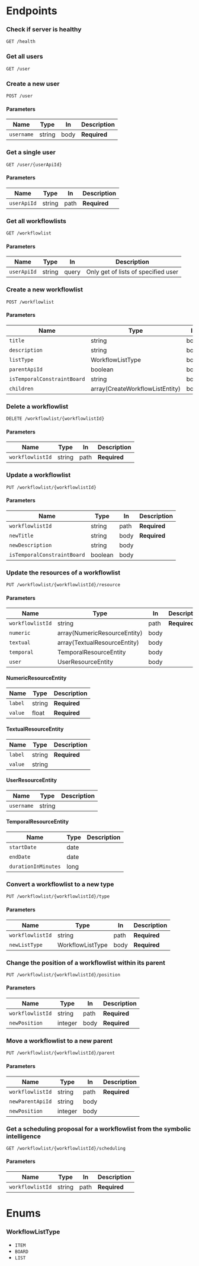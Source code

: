 # Endpoints

### Check if server is healthy

```
GET /health
```

### Get all users

```
GET /user
```

### Create a new user

```
POST /user
```

#### Parameters

| Name       | Type   | In   | Description  |
|------------|--------|------|--------------|
| `username` | string | body | __Required__ |

### Get a single user

```
GET /user/{userApiId}
```

#### Parameters

| Name        | Type   | In   | Description  |
|-------------|--------|------|--------------|
| `userApiId` | string | path | __Required__ |

### Get all workflowlists

```
GET /workflowlist
```

#### Parameters

| Name        | Type   | In    | Description                         |
|-------------|--------|-------|-------------------------------------|
| `userApiId` | string | query | Only get of lists of specified user |

### Create a new workflowlist

```
POST /workflowlist
```

#### Parameters

| Name                        | Type                            | In   | Description  |
|-----------------------------|---------------------------------|------|--------------|
| `title`                     | string                          | body | __Required__ |
| `description`               | string                          | body |              |
| `listType`                  | WorkflowListType                | body | __Required__ |
| `parentApiId`               | boolean                         | body |              |
| `isTemporalConstraintBoard` | string                          | body |              |
| `children`                  | array(CreateWorkflowListEntity) | body | __Required__ |

### Delete a workflowlist

```
DELETE /workflowlist/{workflowlistId}
```

#### Parameters

| Name             | Type   | In   | Description  |
|------------------|--------|------|--------------|
| `workflowlistId` | string | path | __Required__ |

### Update a workflowlist

```
PUT /workflowlist/{workflowlistId}
```

#### Parameters

| Name                        | Type    | In   | Description  |
|-----------------------------|---------|------|--------------|
| `workflowlistId`            | string  | path | __Required__ |
| `newTitle`                  | string  | body | __Required__ |
| `newDescription`            | string  | body |              |
| `isTemporalConstraintBoard` | boolean | body |              |

### Update the resources of a workflowlist

```
PUT /workflowlist/{workflowlistId}/resource
```

#### Parameters

| Name             | Type                         | In   | Description  |
|------------------|------------------------------|------|--------------|
| `workflowlistId` | string                       | path | __Required__ |
| `numeric`        | array(NumericResourceEntity) | body |              |
| `textual`        | array(TextualResourceEntity) | body |              |
| `temporal`       | TemporalResourceEntity       | body |              |
| `user`           | UserResourceEntity           | body |              |

#### NumericResourceEntity

| Name    | Type   | Description  |
|---------|--------|--------------|
| `label` | string | __Required__ |
| `value` | float  | __Required__ |

#### TextualResourceEntity

| Name    | Type   | Description  |
|---------|--------|--------------|
| `label` | string | __Required__ |
| `value` | string |              |

#### UserResourceEntity

| Name       | Type   | Description |
|------------|--------|-------------|
| `username` | string |             |

#### TemporalResourceEntity

| Name                | Type | Description |
|---------------------|------|-------------|
| `startDate`         | date |             |
| `endDate`           | date |             |
| `durationInMinutes` | long |             |

### Convert a workflowlist to a new type

```
PUT /workflowlist/{workflowlistId}/type
```

#### Parameters

| Name             | Type             | In   | Description  |
|------------------|------------------|------|--------------|
| `workflowlistId` | string           | path | __Required__ |
| `newListType`    | WorkflowListType | body | __Required__ |

### Change the position of a workflowlist within its parent

```
PUT /workflowlist/{workflowlistId}/position
```

#### Parameters

| Name             | Type    | In   | Description  |
|------------------|---------|------|--------------|
| `workflowlistId` | string  | path | __Required__ |
| `newPosition`    | integer | body | __Required__ |

### Move a workflowlist to a new parent

```
PUT /workflowlist/{workflowlistId}/parent
```

#### Parameters

| Name             | Type    | In   | Description  |
|------------------|---------|------|--------------|
| `workflowlistId` | string  | path | __Required__ |
| `newParentApiId` | string  | body |              |
| `newPosition`    | integer | body |              |

### Get a scheduling proposal for a workflowlist from the symbolic intelligence

```
GET /workflowlist/{workflowlistId}/scheduling
```

#### Parameters

| Name             | Type   | In   | Description  |
|------------------|--------|------|--------------|
| `workflowlistId` | string | path | __Required__ |

# Enums
### WorkflowListType
- `ITEM`
- `BOARD`
- `LIST`

###

